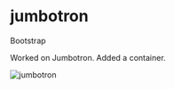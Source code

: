 # jumbotron

Bootstrap

Worked on Jumbotron. Added a container. 

![jumbotron](https://user-images.githubusercontent.com/34385544/44480355-dee73680-a5f7-11e8-9ad3-f70d8825ae7b.png)
